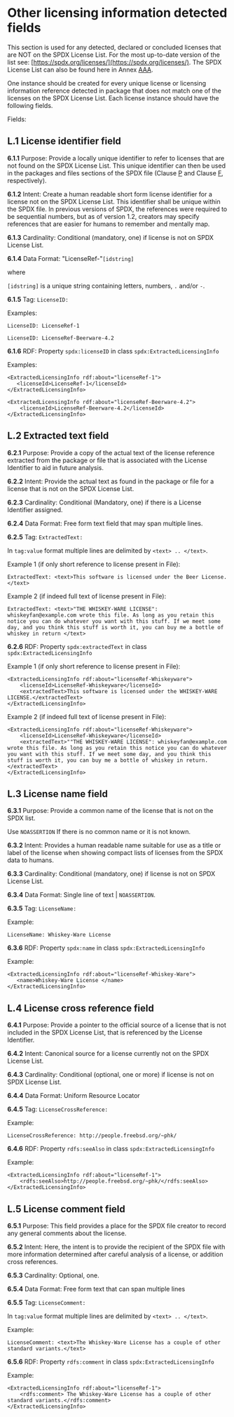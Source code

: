 # Other licensing information detected fields

This section is used for any detected, declared or concluded licenses that are NOT on the SPDX License List. For the most up-to-date version of the list see: [https://spdx.org/licenses/](https://spdx.org/licenses/). The SPDX License List can also be found here in Annex [AAA](appendix-I-SPDX-license-list.md).

One instance should be created for every unique license or licensing information reference detected in package that does not match one of the licenses on the SPDX License List. Each license instance should have the following fields.

Fields:

## L.1 License identifier field <a name="6.1"></a>

**6.1.1** Purpose: Provide a locally unique identifier to refer to licenses that are not found on the SPDX License List. This unique identifier can then be used in the packages and files sections of the SPDX file (Clause [P](3-package-information.md) and Clause [F](4-file-information.md), respectively).

**6.1.2** Intent: Create a human readable short form license identifier for a license not on the SPDX License List. This identifier shall be unique within the SPDX file. In previous versions of SPDX, the references were required to be sequential numbers, but as of version 1.2, creators may specify references that are easier for humans to remember and mentally map.

**6.1.3** Cardinality: Conditional (mandatory, one) if license is not on SPDX License List.

**6.1.4** Data Format: "LicenseRef-"`[idstring]`

where

`[idstring]` is a unique string containing letters, numbers, `.` and/or `-`.

**6.1.5** Tag: `LicenseID:`

Examples:

```text
LicenseID: LicenseRef-1
```

```text
LicenseID: LicenseRef-Beerware-4.2
```

**6.1.6** RDF: Property `spdx:licenseID` in class `spdx:ExtractedLicensingInfo`

Examples:

```text
<ExtractedLicensingInfo rdf:about="licenseRef-1">
   <licenseId>LicenseRef-1</licenseId>
</ExtractedLicensingInfo>
```

```text
<ExtractedLicensingInfo rdf:about="licenseRef-Beerware-4.2">
    <licenseId>LicenseRef-Beerware-4.2</licenseId>
</ExtractedLicensingInfo>
```

## L.2 Extracted text field <a name="6.2"></a>

**6.2.1** Purpose: Provide a copy of the actual text of the license reference extracted from the package or file that is associated with the License Identifier to aid in future analysis.

**6.2.2** Intent: Provide the actual text as found in the package or file for a license that is not on the SPDX License List.

**6.2.3** Cardinality: Conditional (Mandatory, one) if there is a License Identifier assigned.

**6.2.4** Data Format: Free form text field that may span multiple lines.

**6.2.5** Tag: `ExtractedText:`

In `tag:value` format multiple lines are delimited by `<text> .. </text>`.

Example 1 (if only short reference to license present in File):

```text
ExtractedText: <text>This software is licensed under the Beer License.</text>
```

Example 2 (if indeed full text of license present in File):

```text
ExtractedText: <text>"THE WHISKEY-WARE LICENSE": whiskeyfan@example.com wrote this file. As long as you retain this notice you can do whatever you want with this stuff. If we meet some day, and you think this stuff is worth it, you can buy me a bottle of whiskey in return </text>
```

**6.2.6** RDF: Property `spdx:extractedText` in class `spdx:ExtractedLicensingInfo`

Example 1 (if only short reference to license present in File):

```text
<ExtractedLicensingInfo rdf:about="licenseRef-Whiskeyware">
    <licenseId>LicenseRef-Whiskeyware</licenseId>
    <extractedText>This software is licensed under the WHISKEY-WARE LICENSE.</extractedText>
</ExtractedLicensingInfo>
```

Example 2 (if indeed full text of license present in File):

```text
<ExtractedLicensingInfo rdf:about="licenseRef-Whiskeyware">
    <licenseId>LicenseRef-Whiskeyware</licenseId>
    <extractedText>""THE WHISKEY-WARE LICENSE": whiskeyfan@example.com wrote this file. As long as you retain this notice you can do whatever you want with this stuff. If we meet some day, and you think this stuff is worth it, you can buy me a bottle of whiskey in return.</extractedText>
</ExtractedLicensingInfo>
```

## L.3 License name field <a name="6.3"></a>

**6.3.1** Purpose: Provide a common name of the license that is not on the SPDX list.

Use `NOASSERTION` If there is no common name or it is not known.

**6.3.2** Intent: Provides a human readable name suitable for use as a title or label of the license when showing compact lists of licenses from the SPDX data to humans.

**6.3.3** Cardinality: Conditional (mandatory, one) if license is not on SPDX License List.

**6.3.4** Data Format: Single line of text | `NOASSERTION`.

**6.3.5** Tag: `LicenseName:`

Example:

```text
LicenseName: Whiskey-Ware License
```

**6.3.6** RDF: Property `spdx:name` in class `spdx:ExtractedLicensingInfo`

Example:

```text
<ExtractedLicensingInfo rdf:about="licenseRef-Whiskey-Ware">
   <name>Whiskey-Ware License </name>
</ExtractedLicensingInfo>
```

## L.4 License cross reference field <a name="6.4"></a>

**6.4.1** Purpose: Provide a pointer to the official source of a license that is not included in the SPDX License List, that is referenced by the License Identifier.

**6.4.2** Intent: Canonical source for a license currently not on the SPDX License List.

**6.4.3** Cardinality: Conditional (optional, one or more) if license is not on SPDX License List.

**6.4.4** Data Format: Uniform Resource Locator

**6.4.5** Tag: `LicenseCrossReference:`

Example:

```text
LicenseCrossReference: http://people.freebsd.org/~phk/
```

**6.4.6** RDF: Property `rdfs:seeAlso` in class `spdx:ExtractedLicensingInfo`

Example:

```text
<ExtractedLicensingInfo rdf:about="licenseRef-1">
    <rdfs:seeAlso>http://people.freebsd.org/~phk/</rdfs:seeAlso>
</ExtractedLicensingInfo>
```

## L.5 License comment field <a name="6.5"></a>

**6.5.1** Purpose: This field provides a place for the SPDX file creator to record any general comments about the license.

**6.5.2** Intent: Here, the intent is to provide the recipient of the SPDX file with more information determined after careful analysis of a license, or addition cross references.

**6.5.3** Cardinality: Optional, one.

**6.5.4** Data Format: Free form text that can span multiple lines

**6.5.5** Tag: `LicenseComment:`

In `tag:value` format multiple lines are delimited by `<text> .. </text>`.

Example:

```text
LicenseComment: <text>The Whiskey-Ware License has a couple of other standard variants.</text>
```

**6.5.6** RDF: Property `rdfs:comment` in class `spdx:ExtractedLicensingInfo`

Example:

```text
<ExtractedLicensingInfo rdf:about="licenseRef-1">
    <rdfs:comment> The Whiskey-Ware License has a couple of other standard variants.</rdfs:comment>
</ExtractedLicensingInfo>
```
